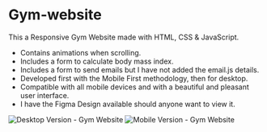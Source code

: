 # Gym-website

This a Responsive Gym Website made with HTML, CSS & JavaScript.
- Contains animations when scrolling.
- Includes a form to calculate body mass index.
- Includes a form to send emails but I have not added the email.js details.
- Developed first with the Mobile First methodology, then for desktop.
- Compatible with all mobile devices and with a beautiful and pleasant user interface.
- I have the Figma Design available should anyone want to view it.
  
![Desktop Version - Gym Website](https://github.com/LiamThomas21/Gym-website/assets/123399807/04def1d6-9b9c-4c96-95b8-bd90536e9cd0)
![Mobile Version - Gym Website](https://github.com/LiamThomas21/Gym-website/assets/123399807/9fd14a40-9213-4c1d-ab92-2e0840b748a5)

